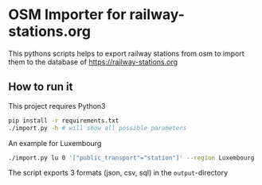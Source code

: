 # OSM Importer for railway-stations.org

This pythons scripts helps to export railway stations from osm to import them to the database of https://railway-stations.org

## How to run it
This project requires Python3
```bash
pip install -r requirements.txt
./import.py -h # will show all possible parameters
```
An example for Luxembourg
```bash
./import.py lu 0 '["public_transport"="station"]' --region Luxembourg
```
The script exports 3 formats (json, csv, sql) in the `output`-directory


